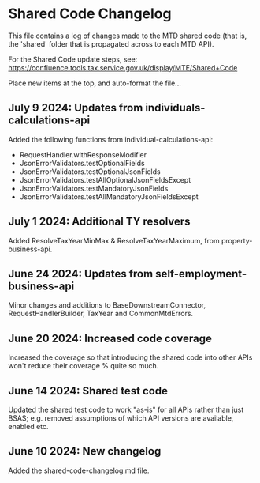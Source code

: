 # Shared Code Changelog

This file contains a log of changes made to the MTD shared code
(that is, the 'shared' folder that is propagated across to each MTD API).

For the Shared Code update steps, see: https://confluence.tools.tax.service.gov.uk/display/MTE/Shared+Code

Place new items at the top, and auto-format the file...

## July 9 2024: Updates from individuals-calculations-api

Added the following functions from individual-calculations-api:
- RequestHandler.withResponseModifier 
- JsonErrorValidators.testOptionalFields
- JsonErrorValidators.testOptionalJsonFields
- JsonErrorValidators.testAllOptionalJsonFieldsExcept
- JsonErrorValidators.testMandatoryJsonFields
- JsonErrorValidators.testAllMandatoryJsonFieldsExcept

## July 1 2024:  Additional TY resolvers

Added ResolveTaxYearMinMax & ResolveTaxYearMaximum, from property-business-api.

## June 24 2024:  Updates from self-employment-business-api

Minor changes and additions to BaseDownstreamConnector, RequestHandlerBuilder,
TaxYear and CommonMtdErrors.

## June 20 2024:  Increased code coverage

Increased the coverage so that introducing the shared code into other APIs won't
reduce their coverage % quite so much.

## June 14 2024:  Shared test code

Updated the shared test code to work "as-is" for all APIs rather than just BSAS;
e.g. removed assumptions of which API versions are available, enabled etc.

## June 10 2024:  New changelog

Added the shared-code-changelog.md file.
